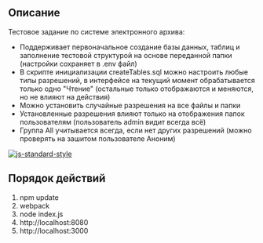 ## Описание

Тестовое задание по системе электронного архива:
* Поддерживает первоначальное создание базы данных, таблиц и заполнение тестовой структурой на основе переданной папки (настройки сохраняет в .env файл)
* В скрипте инициализации createTables.sql можно настроить любые типы разрешений, в интерфейсе на текущий момент обрабатывается только одно "Чтение" (остальные только отображаются и меняются, но не влияют на действия)
* Можно установить случайные разрешения на все файлы и папки
* Установленные разрешения влияют только на отображения папок пользователям (пользователь admin видит всегда всё)
* Группа All учитывается всегда, если нет других разрешений (можно проверять на зашитом пользователе Аноним)

[![js-standard-style](https://cdn.rawgit.com/feross/standard/master/badge.svg)](https://github.com/feross/standard)

## Порядок действий

1. npm update
2. webpack
3. node index.js
4. http://localhost:8080
5. http://localhost:3000
